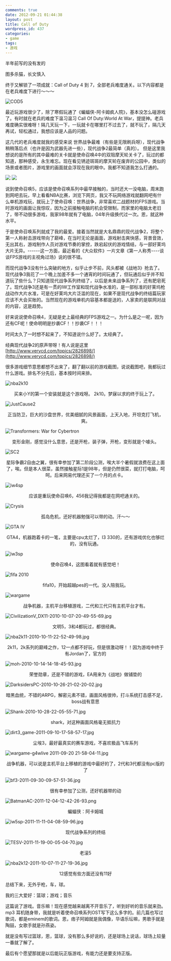 ```yaml
---
comments: true
date: 2012-09-21 01:44:38
layout: post
title: Call of Duty
wordpress_id: 437
categories:
- game
tags:
- 游戏
---
```


半年前写的没有发的

图多杀猫，长文慎入





终于又解锁了一项成就：Call of Duty 4 到 7，全部老兵难度通关。以下内容都是在老兵难度下进行～～～

![COD5](https://f.xavierskip.com:42049/i/7dc15b19235fb3884ccd451de32eb7902a735a1d9b079f9b209c598c14dfb015.png)

最近玩游戏很少了，除了寒假玩通了《蝙蝠侠-阿卡姆疯人院》，基本没怎么碰游戏了。有时就在老兵的难度下温习温习 Call Of Duty:World At War，提提神。老兵难度确实很难呀！隔几天玩一下，一玩就卡在哪里打不过去了，就不玩了，隔几天再试，轻松通过，我想应该是人品的问题。

这几代的老兵难度就我的感受来说 世界战争最难（有些是无限刷兵呀），现代战争稍稍落后点（也许是因为武器先进一些），现代战争2最简单（真的）。
但是这里我想说的是所有的其中最难的关卡就是使命召唤4中的双阻摩天轮关卡了，玩过的都知道，那种感受，永生难忘。现在看见锈迹斑斑的摩天轮在废弃的公园中，类似的场景或者图片，游戏里的画面就会浮现在我的眼中。我都不知道我怎么打通的。

[![](http://xavierskip-wordpress.stor.sinaapp.com/uploads/2012/02/453_4372_551188-494x256.jpg)](http://xavierskip-wordpress.stor.sinaapp.com/uploads/2012/02/453_4372_551188.jpg)
[![](http://xavierskip-wordpress.stor.sinaapp.com/uploads/2012/02/453_4373_825336-288x259.jpg)](http://xavierskip-wordpress.stor.sinaapp.com/uploads/2012/02/453_4373_825336.jpg)

说到使命召唤5，应该是使命召唤系列中最早接触的，当时还大一没电脑，周末跑到网吧去玩，早上看看NBA比赛，浏览下网页，我又不玩网络游戏就翻网吧有什么单机游戏玩，就玩上了使命召唤：世界战争，非常喜欢二战题材的FPS游戏。当时游戏的画面让我惊叹，因为之前接触电脑的机会受限制，而家里的电脑太老旧了，带不动很多游戏，我家98年就有了电脑，04年升级换代过一次。恩，就这种水平。

于是使命召唤系列就成了我的最爱。接着当然就是大名鼎鼎的现代战争2，将整个第一人称射击游戏带向了巅峰，在当时无论是画面，游戏射击爽快感，背景音效，无出其右，游戏制作人员对游戏节奏的掌控，跌宕起伏的游戏情结，与一部好莱坞大片无异。------这一方面，最近看的《大众软件》一片文章《第一人称秀----谈谈FPS游戏的主视角过场》说的很不错。

而现代战争3没有什么突破的地方，似乎止步不前，风头都被《战地3》抢去了。现代战争3我花了一个晚上加差不多一个通宵的时间玩通了，但玩通后似乎并不知道玩了些什么？只知道现代战争系列终结了，以后是未来战争系列了，还有肥皂死了。现代战争3还是有一贯的IW工作室和现代战争水准的，是一部标准的好莱坞枪战动作大片水准，可是在好莱坞大片泛滥的现在，如果不是现代战争的终结篇玩家应该不大会买账的。当然现在的游戏单机内容基本都是送的，人家卖的是联网对战的内容，这是趋势。

好来说说使命召唤4，无疑是史上最经典的FPS游戏之一。为什么是之一呢，因为还有CF呢！使命明明是抄袭CF！！抄袭CF！！！

时间太久了一时想不起来了，不知道说什么好了。太经典了。



经典现代战争2的原声带呀！有人说是这里[http://www.verycd.com/topics/2826898/](http://www.verycd.com/topics/2826898/)



很多游戏细节意思都想不出来了，翻了翻以前的游戏截图，说说截图吧，我都玩过什么游戏。排名不分先后，基本按时间来排。





![nba2k10](https://f.xavierskip.com:42049/i/226aa8a53e9e4c548728acbed8b5f502a80a367433922a80dcda54bf83988494.jpg)

<center>买来小Y的第一个安装就是这个游戏呀。 2k10。梦寐以求的终于玩上了。</center>




![JustCause2](https://f.xavierskip.com:42049/i/f47b19f21596c08bd60ab402e434ed68157f9396e4f30ea6b55551d9bc591bb5.jpg)

<center>正当防卫，巨大的沙盘世界，优美细腻的风景画面，上天入地，开坦克打飞机，爽。</center>



![Transformers: War for Cybertron](https://f.xavierskip.com:42049/i/6f7b874e3f6ddb892db17e9233b318bad6783c31ae4abfe3e63a9f49a182e6ba.jpg)

<center>变形金刚，感觉没什么意思，还是开枪，装子弹，开枪，变形就是个噱头。</center>



![SC2](https://f.xavierskip.com:42049/i/d0a6aae5b243ced6a754e980ba82b04f8832b60d6b82642b8ddb9a54a183090b.jpg)

<center>星际争霸2自由之翼，很有幸参加了第二阶段公测，唉大半个暑假就浪费在这上面了，唉。但是本人很菜，虽然接触星际1是98年，但是仍然很菜，就打打电脑，呵呵。后来网易代理还买了一个月的点卡。</center>

![iw4sp](https://f.xavierskip.com:42049/i/2e24076b2a264544681f408571ed5e841cd7f08dd83cb20274f3ab45a6259c04.jpg)

<center>应该是重玩使命召唤6，456我记得我都是在网吧通关的。</center>



![Crysis](https://f.xavierskip.com:42049/i/6839535a859dd129d82ecc9e96a8dfae04b7e6094f063d83b223c5ca9f88ffbd.jpg)

<center>孤岛危机，还好机器勉强可以带的动。汗～～</center>



![GTA IV](https://f.xavierskip.com:42049/i/84fbb4fe6a37ad94f17ff24c1cbc0654a7dad750a30c5ff513fd19184d48397f.jpg)

<center>GTA4，机器跑着卡的一笔，主要是cpu太烂了，I3 330的，还有游戏优化也够烂的，没有玩通。</center>



![iw3sp](https://f.xavierskip.com:42049/i/cfa0e12e81f5fc7ab5ca621796b06e05a77afa96f69f7aae0f1e004eeb273cef.jpg)

<center>使命召唤4，这图看着就有感觉吧！</center>



![fifa 2010](https://f.xavierskip.com:42049/i/14c8714b0f417e54a352763247aff9569973d4eb0a9e38c224a997e2762fa344.jpg)

<center>fifa10，开始超越pes的一代。没人陪我玩。</center>

![wargame](https://f.xavierskip.com:42049/i/95cab7cc85345f69268e85abdf69095b58819e434e399965bfc131158ecc1cab.jpg)

<center>战争机器，主机平台移植游戏，二代和三代只有主机平台才有。</center>



![CivilizationV_DX11-2010-10-07-20-49-55-69.jpg](https://f.xavierskip.com:42049/i/88a694e790b14378d754c087f96bf24081882cde06f40d15bc2668c46130af83.jpg)

<center>文明5，3和4都玩过，都很经典。</center>



![nba2k11-2010-10-11-22-52-49-98.jpg](https://f.xavierskip.com:42049/i/563d510a7498df4c97943c81ce17fa814068fd83913c4896e3dae955004e027c.jpg)

<center>2k11，2k系列的巅峰之作，12一点都不好玩，但是很激动呀！！因为游戏中终于有Jordan了，官方的</center>

![moh-2010-10-14-14-18-45-93.jpg](https://f.xavierskip.com:42049/i/6ae28e3f929aec99fe7705fe94c10be8cc4f327acd1ac14aee069f2bc11a3776.jpg)

<center>荣誉勋章，还是不错的游戏，EA用来为《战地》做铺垫的</center>

![DarksidersPC-2010-10-26-21-02-20-02.jpg](https://f.xavierskip.com:42049/i/4f14c12301abb3c1df22a21cb543e75af85e8ae659339e976df9c101def7d906.jpg)

<center>暗黑血统，不错的ARPG，解密元素不错，画面风格很帅，打斗系统打击感不足，boss战有意思</center>

![Shank-2010-10-28-22-05-55-71.jpg](https://f.xavierskip.com:42049/i/70ac619bb9a7fa10dcde913d61f0dbd5721a637325058d7f37af8b2f05eebb46.jpg)

<center>shark，对这种画面风格毫无抵抗力</center>

![dirt3_game-2011-09-10-17-58-57-17.jpg](https://f.xavierskip.com:42049/i/dccb138fcf1bbed37bdf3aff102c774cec9b8790520c2d1cc656ba75f69534f5.jpg)

<center>尘埃3，最好最真实的赛车游戏，不喜欢极品飞车系列</center>

![wargame-g4wlive 2011-09-20 21-58-04-11.jpg](https://f.xavierskip.com:42049/i/f5be1b0022cc1b5e5e1de2989aaa1125dac089baaf0fd1d4cd49f1fd7baf3dd9.jpg)

<center>战争机器，可以说是主机平台上移植的游戏中最好的了，2代和3代都没有pc版的了</center>

![bf3-2011-09-30-09-57-51-36.jpg](https://f.xavierskip.com:42049/i/f9c7f973513d9ce04d2d8433821ee5e8aeb5635d552dbe01377f25bafff6c85d.jpg)

<center>很有幸参加了公测，还好机器带的动</center>


![BatmanAC-2011-12-04-12-42-26-93.png](https://f.xavierskip.com:42049/i/857f804bfd721fe098a2af2a2f85ae9fc2b4ab187464a5b2fddc641ffce29e20.png)

<center>蝙蝠侠：阿卡姆城</center>



![iw5sp-2011-11-11-04-08-59-96.jpg](https://f.xavierskip.com:42049/i/48940d18eddeba4a6d8e88a02f8aadcc19f33b6f3c62cd73e7f1cbd33800b08b.jpg)

<center>现代战争系列的终结</center>

![TESV-2011-11-19-00-05-04-70.jpg](https://f.xavierskip.com:42049/i/cb810ca9ded4fa005a9b8f63a8ee08cf2a4e40cb755efb31ef0ad5273dae6625.jpg)

<center>老滚5</center>


![nba2k12-2011-10-07-11-27-19-36.jpg](https://f.xavierskip.com:42049/i/5fd68eb40631c17d404826619431eea9a06115d3cc235b83d16998df86e1a186.jpg)

<center>12感觉有些方面还没有11好</center>


总结下来，无外乎枪，车，球。


我的三大爱好：篮球；游戏；音乐

这篇说了游戏。音乐嘛！现在感觉越来越离不开音乐了，听到好听的音乐就来劲。mp3 耳机随身带，我就是听着使命召唤系列OST写下这么多字的。前几篇也写过歌词，都是eminem的歌词。恩，痞子阿姆就是我偶像，华语乐坛嘛，男歌手就是陶喆，女歌手就是孙燕姿。

就是没有写过篮球，恩，篮球，没有那么多好说的，还是球场上说话，球场上较量一番就了解了。



最后有个愿望那就是以后能玩正版游戏，有能力还是要支持正版。
